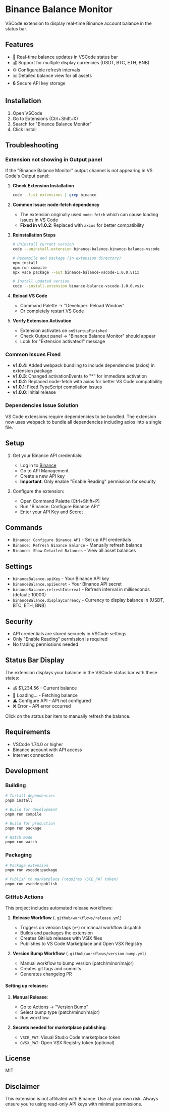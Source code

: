 # Binance Balance Monitor

VSCode extension to display real-time Binance account balance in the status bar.

## Features

- 🔄 Real-time balance updates in VSCode status bar
- 💰 Support for multiple display currencies (USDT, BTC, ETH, BNB)
- ⚙️ Configurable refresh intervals
- 📊 Detailed balance view for all assets
- 🔒 Secure API key storage

## Installation

1. Open VSCode
2. Go to Extensions (Ctrl+Shift+X)
3. Search for "Binance Balance Monitor"
4. Click Install

## Troubleshooting

### Extension not showing in Output panel

If the "Binance Balance Monitor" output channel is not appearing in VS Code's Output panel:

1. **Check Extension Installation**
   ```bash
   code --list-extensions | grep binance
   ```

2. **Common Issue: node-fetch dependency**
   - The extension originally used `node-fetch` which can cause loading issues in VS Code
   - **Fixed in v1.0.2**: Replaced with `axios` for better compatibility

3. **Reinstallation Steps**
   ```bash
   # Uninstall current version
   code --uninstall-extension binance-balance.binance-balance-vscode

   # Recompile and package (in extension directory)
   npm install
   npm run compile
   npx vsce package --out binance-balance-vscode-1.0.0.vsix

   # Install updated version
   code --install-extension binance-balance-vscode-1.0.0.vsix
   ```

4. **Reload VS Code**
   - Command Palette → "Developer: Reload Window"
   - Or completely restart VS Code

5. **Verify Extension Activation**
   - Extension activates on `onStartupFinished`
   - Check Output panel → "Binance Balance Monitor" should appear
   - Look for "Extension activated!" message

### Common Issues Fixed
- **v1.0.4**: Added webpack bundling to include dependencies (axios) in extension package
- **v1.0.3**: Changed activationEvents to "*" for immediate activation
- **v1.0.2**: Replaced node-fetch with axios for better VS Code compatibility
- **v1.0.1**: Fixed TypeScript compilation issues
- **v1.0.0**: Initial release

### Dependencies Issue Solution
VS Code extensions require dependencies to be bundled. The extension now uses webpack to bundle all dependencies including axios into a single file.

## Setup

1. Get your Binance API credentials:
   - Log in to [Binance](https://binance.com)
   - Go to API Management
   - Create a new API key
   - **Important**: Only enable "Enable Reading" permission for security

2. Configure the extension:
   - Open Command Palette (Ctrl+Shift+P)
   - Run "Binance: Configure Binance API"
   - Enter your API Key and Secret

## Commands

- `Binance: Configure Binance API` - Set up API credentials
- `Binance: Refresh Binance Balance` - Manually refresh balance
- `Binance: Show Detailed Balances` - View all asset balances

## Settings

- `binanceBalance.apiKey` - Your Binance API key
- `binanceBalance.apiSecret` - Your Binance API secret
- `binanceBalance.refreshInterval` - Refresh interval in milliseconds (default: 10000)
- `binanceBalance.displayCurrency` - Currency to display balance in (USDT, BTC, ETH, BNB)

## Security

- API credentials are stored securely in VSCode settings
- Only "Enable Reading" permission is required
- No trading permissions needed

## Status Bar Display

The extension displays your balance in the VSCode status bar with these states:

- 💰 $1,234.56 - Current balance
- 🔄 Loading... - Fetching balance
- ⚠️ Configure API - API not configured
- ❌ Error - API error occurred

Click on the status bar item to manually refresh the balance.

## Requirements

- VSCode 1.74.0 or higher
- Binance account with API access
- Internet connection

## Development

### Building

```bash
# Install dependencies
pnpm install

# Build for development
pnpm run compile

# Build for production
pnpm run package

# Watch mode
pnpm run watch
```

### Packaging

```bash
# Package extension
pnpm run vscode:package

# Publish to marketplace (requires VSCE_PAT token)
pnpm run vscode:publish
```

### GitHub Actions

This project includes automated release workflows:

1. **Release Workflow** (`.github/workflows/release.yml`)
   - Triggers on version tags (`v*`) or manual workflow dispatch
   - Builds and packages the extension
   - Creates GitHub releases with VSIX files
   - Publishes to VS Code Marketplace and Open VSX Registry

2. **Version Bump Workflow** (`.github/workflows/version-bump.yml`)
   - Manual workflow to bump version (patch/minor/major)
   - Creates git tags and commits
   - Generates changelog PR

#### Setting up releases:

1. **Manual Release**:
   - Go to Actions → "Version Bump"
   - Select bump type (patch/minor/major)
   - Run workflow

2. **Secrets needed for marketplace publishing**:
   - `VSCE_PAT`: Visual Studio Code marketplace token
   - `OVSX_PAT`: Open VSX Registry token (optional)

## License

MIT

## Disclaimer

This extension is not affiliated with Binance. Use at your own risk. Always ensure you're using read-only API keys with minimal permissions.
